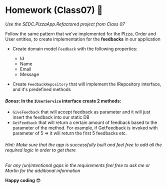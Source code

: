 # Homework (Class07) 👀

_Use the SEDC.PizzaApp.Refactored project from Class 07_

Follow the same pattern that we've implemented for the PIzza, Order and User entities, to create implementation for the **feedbacks** in our application

- Create domain model `Feedback` with the following properties:

  - Id
  - Name
  - Email
  - Message

- Create `FeedbackRepository` that will implement the IRepository interface, and it's predefined methods

#### _Bonus_: In the `IUserService` interface create 2 methods:

- `GiveFeedback` that will accept feedback as parameter and it will just insert the feedback into our static DB
- `GetFeedback` that will return a certain amount of feedback based to the parameter of the method. For example, if GetFeedback is invoked with parameter of 5 => it will return the first 5 feedbacks etc.

###### Hint: Make sure that the app is successfully built and feel free to add all the required logic in order to get there

_For any (un)intentional gaps in the requirements feel free to ask me or Martin for the additional information_

**Happy coding** 😎
